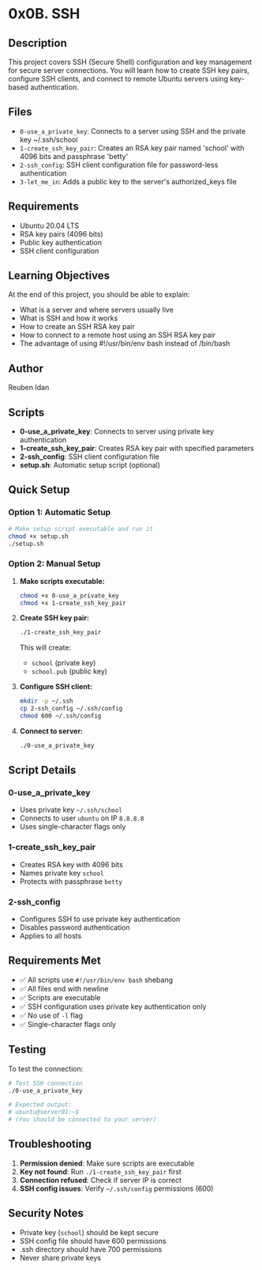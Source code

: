 # 0x0B. SSH

## Description

This project covers SSH (Secure Shell) configuration and key management for secure server connections. You will learn how to create SSH key pairs, configure SSH clients, and connect to remote Ubuntu servers using key-based authentication.

## Files

- `0-use_a_private_key`: Connects to a server using SSH and the private key ~/.ssh/school
- `1-create_ssh_key_pair`: Creates an RSA key pair named 'school' with 4096 bits and passphrase 'betty'
- `2-ssh_config`: SSH client configuration file for password-less authentication
- `3-let_me_in`: Adds a public key to the server's authorized_keys file

## Requirements

- Ubuntu 20.04 LTS
- RSA key pairs (4096 bits)
- Public key authentication
- SSH client configuration

## Learning Objectives

At the end of this project, you should be able to explain:

- What is a server and where servers usually live
- What is SSH and how it works
- How to create an SSH RSA key pair
- How to connect to a remote host using an SSH RSA key pair
- The advantage of using #!/usr/bin/env bash instead of /bin/bash

## Author

Reuben Idan

## Scripts

- **0-use_a_private_key**: Connects to server using private key authentication
- **1-create_ssh_key_pair**: Creates RSA key pair with specified parameters
- **2-ssh_config**: SSH client configuration file
- **setup.sh**: Automatic setup script (optional)

## Quick Setup

### Option 1: Automatic Setup

```bash
# Make setup script executable and run it
chmod +x setup.sh
./setup.sh
```

### Option 2: Manual Setup

1. **Make scripts executable:**

   ```bash
   chmod +x 0-use_a_private_key
   chmod +x 1-create_ssh_key_pair
   ```

2. **Create SSH key pair:**

   ```bash
   ./1-create_ssh_key_pair
   ```

   This will create:

   - `school` (private key)
   - `school.pub` (public key)

3. **Configure SSH client:**

   ```bash
   mkdir -p ~/.ssh
   cp 2-ssh_config ~/.ssh/config
   chmod 600 ~/.ssh/config
   ```

4. **Connect to server:**
   ```bash
   ./0-use_a_private_key
   ```

## Script Details

### 0-use_a_private_key

- Uses private key `~/.ssh/school`
- Connects to user `ubuntu` on IP `8.8.8.8`
- Uses single-character flags only

### 1-create_ssh_key_pair

- Creates RSA key with 4096 bits
- Names private key `school`
- Protects with passphrase `betty`

### 2-ssh_config

- Configures SSH to use private key authentication
- Disables password authentication
- Applies to all hosts

## Requirements Met

- ✅ All scripts use `#!/usr/bin/env bash` shebang
- ✅ All files end with newline
- ✅ Scripts are executable
- ✅ SSH configuration uses private key authentication only
- ✅ No use of `-l` flag
- ✅ Single-character flags only

## Testing

To test the connection:

```bash
# Test SSH connection
./0-use_a_private_key

# Expected output:
# ubuntu@server01:~$
# (You should be connected to your server)
```

## Troubleshooting

1. **Permission denied**: Make sure scripts are executable
2. **Key not found**: Run `./1-create_ssh_key_pair` first
3. **Connection refused**: Check if server IP is correct
4. **SSH config issues**: Verify `~/.ssh/config` permissions (600)

## Security Notes

- Private key (`school`) should be kept secure
- SSH config file should have 600 permissions
- .ssh directory should have 700 permissions
- Never share private keys
